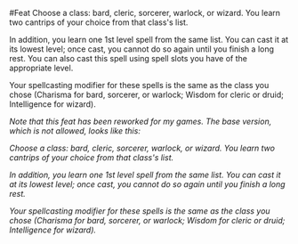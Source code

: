 #Feat
Choose a class: bard, cleric, sorcerer, warlock, or wizard. You learn two cantrips of your choice from that class's list.

In addition, you learn one 1st level spell from the same list. You can cast it at its lowest level; once cast, you cannot do so again until you finish a long rest.  You can also cast this spell using spell slots you have of the appropriate level.

Your spellcasting modifier for these spells is the same as the class you chose (Charisma for bard, sorcerer, or warlock; Wisdom for cleric or druid; Intelligence for wizard).

*Note that this feat has been reworked for my games. The base version, which is not allowed, looks like this:*

*Choose a class: bard, cleric, sorcerer, warlock, or wizard. You learn two cantrips of your choice from that class's list.*

*In addition, you learn one 1st level spell from the same list. You can cast it at its lowest level; once cast, you cannot do so again until you finish a long rest.*

*Your spellcasting modifier for these spells is the same as the class you chose (Charisma for bard, sorcerer, or warlock; Wisdom for cleric or druid; Intelligence for wizard).*